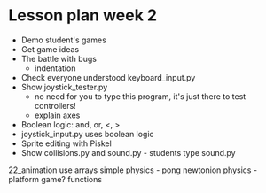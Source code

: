 # Lesson plan week 2
* Demo student's games
* Get game ideas
* The battle with bugs
  * indentation
* Check everyone understood keyboard_input.py
* Show joystick_tester.py
  * no need for you to type this program, it's just there to test controllers!
  * explain axes
* Boolean logic: and, or, <, >
* joystick_input.py uses boolean logic
* Sprite editing with Piskel
* Show collisions.py and sound.py - students type sound.py

22_animation use arrays
simple physics - pong
newtonion physics - platform game?
functions